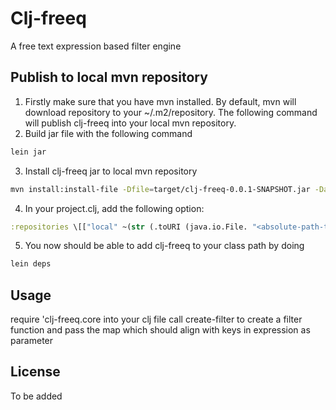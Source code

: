 # Clj-freeq

A free text expression based filter engine

## Publish to local mvn repository
1. Firstly make sure that you have mvn installed. By default, mvn will download repository to your ~/.m2/repository. The following command will publish clj-freeq into your local mvn repository.
2.  Build jar file with the following command
```bash
lein jar
```
3. Install clj-freeq jar to local mvn repository
```bash
mvn install:install-file -Dfile=target/clj-freeq-0.0.1-SNAPSHOT.jar -DartifactId=clj-freeq -Dversion=0.0.1-SNAPSHOT -DgroupId=clj-freeq -Dpackaging=jar -DlocalRepositoryPath=<absolute-path-to-local-repo>
```
4. In your project.clj, add the following option:
```clojure
:repositories \[["local" ~(str (.toURI (java.io.File. "<absolute-path-to-local-repo>")))]\]
```
5. You now should be able to add clj-freeq to your class path by doing
```bash
lein deps
```

## Usage
require 'clj-freeq.core into your clj file
call create-filter to create a filter function and pass the map which should align with keys in expression as parameter

## License

To be added
